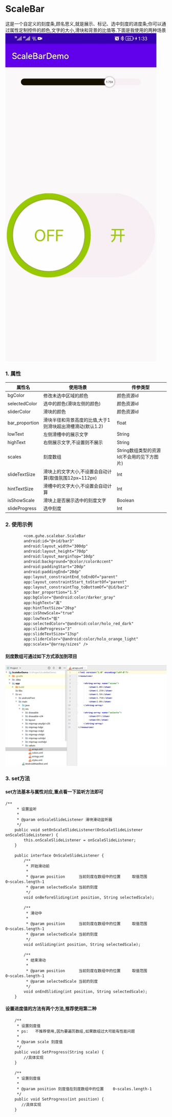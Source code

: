 # ScaleBar
这是一个自定义的刻度条,顾名思义,就是展示、标记、选中刻度的进度条;你可以通过属性定制控件的颜色,文字的大小,滑块和背景的比值等.下面是我使用的两种场景
![image](https://github.com/senlin175/ScaleBar/blob/main/resource/1.gif)
### 1. 属性
| 属性名      | 使用场景                                              | 传参类型 |
| -------------- | --------------------------------------------------------- | ---------- |
| bgColor        | 修改未选中区域的颜色                            | 颜色资源id |
| selectedColor  | 选中的颜色(滑块左侧的颜色)                    | 颜色资源id |
| sliderColor    | 滑块的颜色                                           | 颜色资源id |
| bar_proportion | 滑块半径和背景高度的比值,大于1则滑块超出滑槽滑动(默认1.2) | float      |
| lowText        | 左侧滑槽中的展示文字                            | String     |
| highText       | 右侧展示文字,不设置则不展示                  | String     |
| scales         | 刻度数组|String数组类型的资源Id(不会用的见下方图片) | String[]   |
| slideTextSize  | 滑块上的文字大小,不设置会自动计算(取值氛围12px~112px) | Int        |
| hintTextSize   | 滑槽中的文字大小,不设置会自动计算         | Int        |
| isShowScale    | 滑块上是否展示选中的刻度文字                | Boolean    |
| slideProgress  | 选中刻度                                   | Int        |
### 2. 使用示例
```
        <com.guhe.scalebar.ScaleBar
        android:id="@+id/bar3"
        android:layout_width="300dp"
        android:layout_height="70dp"
        android:layout_marginTop="10dp"
        android:background="@color/colorAccent"
        android:paddingStart="20dp"
        android:paddingEnd="20dp"
        app:layout_constraintEnd_toEndOf="parent"
        app:layout_constraintStart_toStartOf="parent"
        app:layout_constraintTop_toBottomOf="@id/bar2"
        app:bar_proportion="1.5"
        app:bgColor="@android:color/darker_gray"
        app:highText="高"
        app:hintTextSize="20sp"
        app:isShowScale="true"
        app:lowText="低"
        app:selectedColor="@android:color/holo_red_dark"
        app:slideProgress="3"
        app:slideTextSize="13sp"
        app:sliderColor="@android:color/holo_orange_light"
        app:scales="@array/sizes" />

```
#### 刻度数组可通过如下方式添加到项目
![image](https://github.com/senlin175/ScaleBar/blob/main/resource/2.png)
### 3. set方法
#### set方法基本与属性对应,重点看一下监听方法即可
```
/**
     * 设置监听
     *
     * @param onScaleSlideListener 滑块滑动监听器
     */
    public void setOnScaleSlideListener(OnScaleSlideListener onScaleSlideListener) {
        this.onScaleSlideListener = onScaleSlideListener;
    }
    
    public interface OnScaleSlideListener {
        /**
         * 开始滑动前
         *
         * @param position      当前刻度在数组中的位置     取值范围    0~scales.length-1
         * @param selectedScale 当前的刻度
         */
        void onBeforeSliding(int position, String selectedScale);

        /**
         * 滑动中
         *
         * @param position      当前刻度在数组中的位置     取值范围    0~scales.length-1
         * @param selectedScale 当前的刻度
         */
        void onSliding(int position, String selectedScale);

        /**
         * 结束滑动
         *
         * @param position      当前刻度在数组中的位置     取值范围    0~scales.length-1
         * @param selectedScale 当前的刻度
         */
        void onEndSliding(int position, String selectedScale);
    }
```
#### 设置进度值的方法有两个方法,推荐使用第二种
```
    /**
     * 设置刻度值
     * ps:   不推荐使用,因为要遍历数组,如果数组过大可能有性能问题
     *
     * @param scale 刻度值
     */
    public void SetProgress(String scale) {
        //具体实现
    }

    /**
     * 设置刻度值
     *
     * @param position 刻度值在刻度数组中的位置    0~scales.length-1
     */
    public void SetProgress(int position) {
       //具体实现
    }
```

